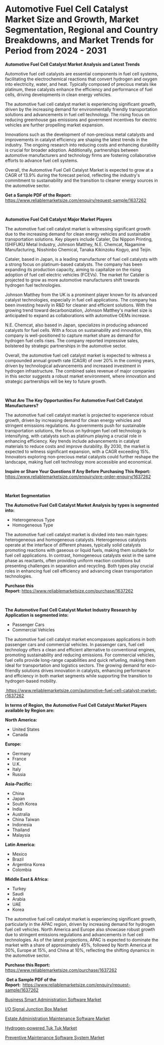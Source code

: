 <p><h1>Automotive Fuel Cell Catalyst Market Size and Growth, Market Segmentation, Regional and Country Breakdowns, and Market Trends for Period from 2024 -  2031</h1></p><p><strong>Automotive Fuel Cell Catalyst Market Analysis and Latest Trends</strong></p>
<p><p>Automotive fuel cell catalysts are essential components in fuel cell systems, facilitating the electrochemical reactions that convert hydrogen and oxygen into electricity, water, and heat. Typically composed of precious metals like platinum, these catalysts enhance the efficiency and performance of fuel cells, driving developments in clean energy vehicles.</p><p>The automotive fuel cell catalyst market is experiencing significant growth, driven by the increasing demand for environmentally friendly transportation solutions and advancements in fuel cell technology. The rising focus on reducing greenhouse gas emissions and government incentives for electric vehicles are further propelling market expansion. </p><p>Innovations such as the development of non-precious metal catalysts and improvements in catalyst efficiency are shaping the latest trends in the industry. The ongoing research into reducing costs and enhancing durability is crucial for broader adoption. Additionally, partnerships between automotive manufacturers and technology firms are fostering collaborative efforts to advance fuel cell systems.</p><p>Overall, the Automotive Fuel Cell Catalyst Market is expected to grow at a CAGR of 13.9% during the forecast period, reflecting the industry's commitment to sustainability and the transition to cleaner energy sources in the automotive sector.</p></p>
<p><strong>Get a Sample PDF of the Report:&nbsp;</strong> <a href="https://www.reliablemarketsize.com/enquiry/request-sample/1637262?utm_campaign=1879&utm_medium=2&utm_source=Github&utm_content=ia&utm_term=07122024&utm_id=automotive-fuel-cell-catalyst">https://www.reliablemarketsize.com/enquiry/request-sample/1637262</a></p>
<p>&nbsp;</p>
<p><strong>Automotive Fuel Cell Catalyst Major Market Players</strong></p>
<p><p>The automotive fuel cell catalyst market is witnessing significant growth due to the increasing demand for clean energy vehicles and sustainable transportation solutions. Key players include Cataler, Dai Nippon Printing, ISHIFUKU Metal Industry, Johnson Matthey, N.E. Chemcat, Nagamine Manufacturing, Nisshinbo Chemical, Tanaka Kikinzoku Kogyo, and Teijin.</p><p>Cataler, based in Japan, is a leading manufacturer of fuel cell catalysts with a strong focus on platinum-based catalysts. The company has been expanding its production capacity, aiming to capitalize on the rising adoption of fuel cell electric vehicles (FCEVs). The market for Cataler is projected to grow as more automotive manufacturers shift towards hydrogen fuel technologies.</p><p>Johnson Matthey from the UK is a prominent player known for its advanced catalyst technologies, especially in fuel cell applications. The company has been investing heavily in R&D for cleaner and efficient solutions. With the growing trend toward decarbonization, Johnson Matthey's market size is anticipated to expand as collaborations with automotive OEMs increase.</p><p>N.E. Chemcat, also based in Japan, specializes in producing advanced catalysts for fuel cells. With a focus on sustainability and innovation, this company is well-positioned to capture market share as demand for hydrogen fuel cells rises. The company reported impressive sales, bolstered by strategic partnerships in the automotive sector.</p><p>Overall, the automotive fuel cell catalyst market is expected to witness a compounded annual growth rate (CAGR) of over 20% in the coming years, driven by technological advancements and increased investment in hydrogen infrastructure. The combined sales revenue of major companies in this sector suggests a robust market environment, where innovation and strategic partnerships will be key to future growth.</p></p>
<p>&nbsp;</p>
<p><strong>What Are The Key Opportunities For Automotive Fuel Cell Catalyst Manufacturers?</strong></p>
<p><p>The automotive fuel cell catalyst market is projected to experience robust growth, driven by increasing demand for clean energy vehicles and stringent emissions regulations. As governments push for sustainable transportation solutions, the focus on hydrogen fuel cell technology is intensifying, with catalysts such as platinum playing a crucial role in enhancing efficiency. Key trends include advancements in catalyst materials to reduce costs and improve durability. By 2030, the market is expected to witness significant expansion, with a CAGR exceeding 15%. Innovators exploring non-precious metal catalysts could further reshape the landscape, making fuel cell technology more accessible and economical.</p></p>
<p><strong>Inquire or Share Your Questions If Any Before Purchasing This Report:</strong> <a href="https://www.reliablemarketsize.com/enquiry/pre-order-enquiry/1637262?utm_campaign=1879&utm_medium=2&utm_source=Github&utm_content=ia&utm_term=07122024&utm_id=automotive-fuel-cell-catalyst">https://www.reliablemarketsize.com/enquiry/pre-order-enquiry/1637262</a></p>
<p>&nbsp;</p>
<p><strong>Market Segmentation</strong></p>
<p><strong>The Automotive Fuel Cell Catalyst Market Analysis by types is segmented into:</strong></p>
<p><ul><li>Heterogeneous Type</li><li>Homogeneous Type</li></ul></p>
<p><p>The automotive fuel cell catalyst market is divided into two main types: heterogeneous and homogeneous catalysts. Heterogeneous catalysts operate at the interface of different phases, typically solid catalysts promoting reactions with gaseous or liquid fuels, making them suitable for fuel cell applications. In contrast, homogeneous catalysts exist in the same phase as reactants, often providing uniform reaction conditions but presenting challenges in separation and recycling. Both types play crucial roles in enhancing fuel cell efficiency and advancing clean transportation technologies.</p></p>
<p><strong>Purchase this Report:&nbsp;</strong><a href="https://www.reliablemarketsize.com/purchase/1637262?utm_campaign=1879&utm_medium=2&utm_source=Github&utm_content=ia&utm_term=07122024&utm_id=automotive-fuel-cell-catalyst">https://www.reliablemarketsize.com/purchase/1637262</a></p>
<p>&nbsp;</p>
<p><strong>The Automotive Fuel Cell Catalyst Market Industry Research by Application is segmented into:</strong></p>
<p><ul><li>Passenger Cars</li><li>Commercial Vehicles</li></ul></p>
<p><p>The automotive fuel cell catalyst market encompasses applications in both passenger cars and commercial vehicles. In passenger cars, fuel cell technology offers a clean and efficient alternative to conventional engines, promoting sustainability and reducing emissions. For commercial vehicles, fuel cells provide long-range capabilities and quick refueling, making them ideal for transportation and logistics sectors. The growing demand for eco-friendly solutions drives innovation in catalysts, enhancing performance and efficiency in both market segments while supporting the transition to hydrogen-based mobility.</p></p>
<p><a href="https://www.reliablemarketsize.com/automotive-fuel-cell-catalyst-market-r1637262?utm_campaign=1879&utm_medium=2&utm_source=Github&utm_content=ia&utm_term=07122024&utm_id=automotive-fuel-cell-catalyst">&nbsp;https://www.reliablemarketsize.com/automotive-fuel-cell-catalyst-market-r1637262</a></p>
<p><strong>In terms of Region, the Automotive Fuel Cell Catalyst Market Players available by Region are:</strong></p>
<p>
    <p> <strong> North America: </strong>
        <ul>
            <li>United States</li>
            <li>Canada</li>
        </ul>
        </p> 
    <p> <strong> Europe: </strong>
        <ul>
            <li>Germany</li>
            <li>France</li>
            <li>U.K.</li>
            <li>Italy</li>
            <li>Russia</li>
        </ul>
        </p> 
    <p> <strong> Asia-Pacific: </strong>
        <ul>
            <li>China</li>
            <li>Japan</li>
            <li>South Korea</li>
            <li>India</li>
            <li>Australia</li>
            <li>China Taiwan</li>
            <li>Indonesia</li>
            <li>Thailand</li>
            <li>Malaysia</li>
        </ul>
        </p> 
    <p> <strong> Latin America: </strong>
        <ul>
            <li>Mexico</li>
            <li>Brazil</li>
            <li>Argentina Korea</li>
            <li>Colombia</li>
        </ul>
        </p> 
    <p> <strong> Middle East & Africa: </strong>
        <ul>
            <li>Turkey</li>
            <li>Saudi</li>
            <li>Arabia</li>
            <li>UAE</li>
            <li>Korea</li>
        </ul>
    </p>
    </p>
<p><p>The automotive fuel cell catalyst market is experiencing significant growth, particularly in the APAC region, driven by increasing demand for hydrogen fuel cell vehicles. North America and Europe also showcase robust growth due to stringent emissions regulations and advancements in fuel cell technologies. As of the latest projections, APAC is expected to dominate the market with a share of approximately 45%, followed by North America at 30%, Europe at 15%, and China at 10%, reflecting the shifting dynamics in the automotive sector.</p></p>
<p><strong>Purchase this Report: </strong><a href="https://www.reliablemarketsize.com/purchase/1637262?utm_campaign=1879&utm_medium=2&utm_source=Github&utm_content=ia&utm_term=07122024&utm_id=automotive-fuel-cell-catalyst">https://www.reliablemarketsize.com/purchase/1637262</a></p>
<p>&nbsp;<strong>Get a Sample PDF of the Report:&nbsp;&nbsp;</strong><a href="https://www.reliablemarketsize.com/enquiry/request-sample/1637262?utm_campaign=1879&utm_medium=2&utm_source=Github&utm_content=ia&utm_term=07122024&utm_id=automotive-fuel-cell-catalyst">https://www.reliablemarketsize.com/enquiry/request-sample/1637262</a></p>
<p><strong></strong></p>
<p><p><a href="https://www.linkedin.com/pulse/business-smart-administration-software-market-size-kggte?utm_campaign=1879&utm_medium=2&utm_source=Github&utm_content=ia&utm_term=07122024&utm_id=automotive-fuel-cell-catalyst">Business Smart Administration Software Market</a></p><p><a href="https://issuu.com/reportprime-2/docs/io-signal-junction-box-market-size-2030.pptx?utm_campaign=1879&utm_medium=2&utm_source=Github&utm_content=ia&utm_term=07122024&utm_id=automotive-fuel-cell-catalyst">I/O Signal Junction Box Market</a></p><p><a href="https://www.linkedin.com/pulse/compreh-proposis-fbaif?utm_campaign=1879&utm_medium=2&utm_source=Github&utm_content=ia&utm_term=07122024&utm_id=automotive-fuel-cell-catalyst">Estate Administration Maintenance Software Market</a></p><p><a href="https://issuu.com/reportprime-2/docs/hydrogen-powered-tuk-tuk-market-size-2030.pptx?utm_campaign=1879&utm_medium=2&utm_source=Github&utm_content=ia&utm_term=07122024&utm_id=automotive-fuel-cell-catalyst">Hydrogen-powered Tuk Tuk Market</a></p><p><a href="https://www.linkedin.com/pulse/detailed-analysis-preventive-maintenance-software-system-0lcve?utm_campaign=1879&utm_medium=2&utm_source=Github&utm_content=ia&utm_term=07122024&utm_id=automotive-fuel-cell-catalyst">Preventive Maintenance Software System Market</a></p></p>